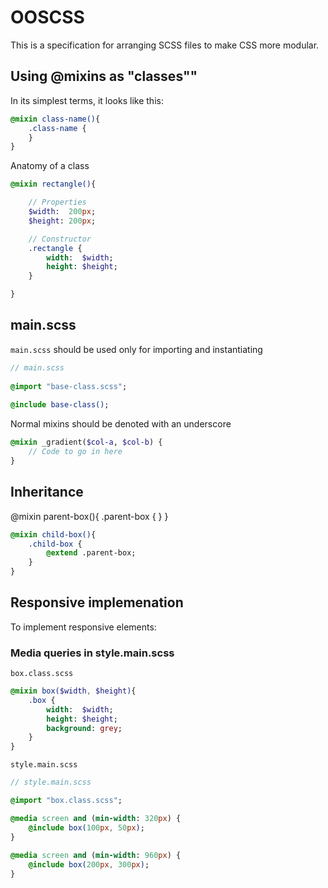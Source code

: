 # OOSCSS

This is a specification for arranging SCSS files to make CSS more modular.

## Using @mixins as "classes""

In its simplest terms, it looks like this:

```sass
@mixin class-name(){
	.class-name {
	}
}
```

Anatomy of a class

```sass
@mixin rectangle(){

	// Properties
	$width:	 200px;
	$height: 200px;

	// Constructor
	.rectangle {
		width:  $width;
		height: $height;
	}

}
```
	
## main.scss

`main.scss` should be used only for importing and instantiating 

```sass
// main.scss
	
@import "base-class.scss";
	
@include base-class();
```	
Normal mixins should be denoted with an underscore

```sass
@mixin _gradient($col-a, $col-b) {
	// Code to go in here
}
```

## Inheritance

@mixin parent-box(){
	.parent-box {
	}
}
	
```sass
@mixin child-box(){
	.child-box {
		@extend .parent-box;
	}
}
```
	
## Responsive implemenation

To implement responsive elements:

### Media queries in style.main.scss

`box.class.scss`

```sass
@mixin box($width, $height){
	.box {
		width:  $width;
		height: $height;
		background: grey;
	}
}
```

`style.main.scss`

```sass
// style.main.scss

@import "box.class.scss";

@media screen and (min-width: 320px) {
	@include box(100px, 50px);
}
	
@media screen and (min-width: 960px) {
	@include box(200px, 300px);
}
```
